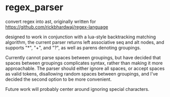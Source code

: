 regex_parser
============

convert regex into ast, originally written for https://github.com/rickbhardwaj/regex-language

designed to work in conjunction with a lua-style backtracking matching algorithm, the current parser returns left associative seq and alt nodes, and supports "*", "+", and "?", as well as parens denoting groupings. 

Currently cannot parse spaces between groupings, but have decided that spaces between groupings complicates syntax, rather than making it more approachable. The parser should either ignore all spaces, or accept spaces as valid tokens, disallowing random spaces between groupings, and I've decided the second option to be more convenient.

Future work will probably center around ignoring special characters.
